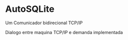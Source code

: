 # AutoSQLite

Um Comunicador bidirecional TCP/IP

Dialogo entre maquina TCP/IP e demanda implementada
